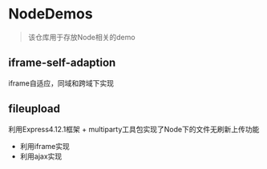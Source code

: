 # NodeDemos

> 该仓库用于存放Node相关的demo

## iframe-self-adaption

iframe自适应，同域和跨域下实现

## fileupload

利用Express4.12.1框架 + multiparty工具包实现了Node下的文件无刷新上传功能

* 利用iframe实现
* 利用ajax实现